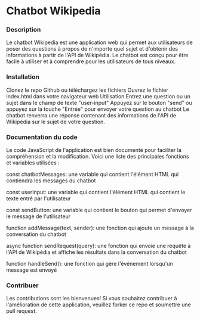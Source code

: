 # Chatbot Wikipedia
### Description
Le chatbot Wikipedia est une application web qui permet aux utilisateurs de poser des questions à propos de n'importe quel sujet et d'obtenir des informations à partir de l'API de Wikipédia. Le chatbot est conçu pour être facile à utiliser et à comprendre pour les utilisateurs de tous niveaux.

### Installation
Clonez le repo Github ou téléchargez les fichiers
Ouvrez le fichier index.html dans votre navigateur web
Utilisation
Entrez une question ou un sujet dans le champ de texte "user-input"
Appuyez sur le bouton "send" ou appuyez sur la touche "Entrée" pour envoyer votre question au chatbot
Le chatbot renverra une réponse contenant des informations de l'API de Wikipédia sur le sujet de votre question.

### Documentation du code
Le code JavaScript de l'application est bien documenté pour faciliter la compréhension et la modification. Voici une liste des principales fonctions et variables utilisées :

const chatbotMessages: une variable qui contient l'élément HTML qui contiendra les messages du chatbot

const userInput: une variable qui contient l'élément HTML qui contient le texte entré par l'utilisateur

const sendButton: une variable qui contient le bouton qui permet d'envoyer le message de l'utilisateur

function addMessage(text, sender): une fonction qui ajoute un message à la conversation du chatbot

async function sendRequest(query): une fonction qui envoie une requête à l'API de Wikipédia et affiche les résultats dans la conversation du chatbot

function handleSend(): une fonction qui gère l'événement lorsqu'un message est envoyé
### Contribuer
Les contributions sont les bienvenues! Si vous souhaitez contribuer à l'amélioration de cette application, veuillez forker ce repo et soumettre une pull request.
